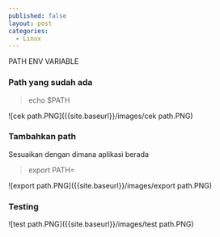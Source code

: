 ```yaml
---
published: false
layout: post
categories:
  - Linux
---
```

PATH ENV VARIABLE

### Path yang sudah ada
> echo $PATH

![cek path.PNG]({{site.baseurl}}/images/cek path.PNG)

### Tambahkan path
Sesuaikan dengan dimana aplikasi berada 
> export PATH=

![export path.PNG]({{site.baseurl}}/images/export path.PNG)

### Testing
![test path.PNG]({{site.baseurl}}/images/test path.PNG)
